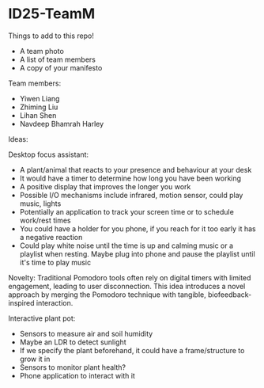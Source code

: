 # ID25-TeamM

Things to add to this repo!
- A team photo
- A list of team members
- A copy of your manifesto


Team members:
- Yiwen Liang
- Zhiming Liu
- Lihan Shen
- Navdeep Bhamrah Harley


Ideas:

Desktop focus assistant:
- A plant/animal that reacts to your presence and behaviour at your desk
- It would have a timer to determine how long you have been working
- A positive display that improves the longer you work
- Possible I/O mechanisms include infrared, motion sensor, could play music, lights
- Potentially an application to track your screen time or to schedule work/rest times
- You could have a holder for you phone, if you reach for it too early it has a negative reaction
- Could play white noise until the time is up and calming music or a playlist when resting. Maybe plug into phone and pause the playlist until it's time to play music

Novelty: Traditional Pomodoro tools often rely on digital timers with limited engagement, leading to user disconnection. 
This idea introduces a novel approach by merging the Pomodoro technique with tangible, biofeedback-inspired interaction.

Interactive plant pot:
- Sensors to measure air and soil humidity
- Maybe an LDR to detect sunlight
- If we specify the plant beforehand, it could have a frame/structure to grow it in
- Sensors to monitor plant health?
- Phone application to interact with it
